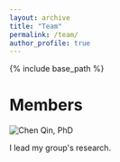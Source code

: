 ```yaml
---
layout: archive
title: "Team"
permalink: /team/
author_profile: true
---
```


{% include base_path %}

Members
======

![Chen Qin, PhD](/images/chen.png')

I lead my group's research.
